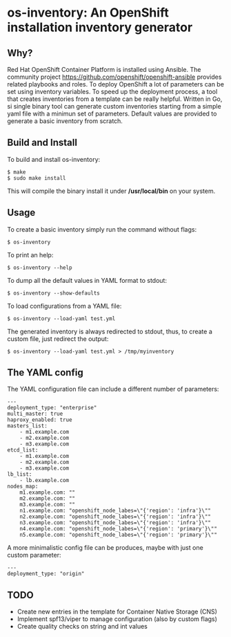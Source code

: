 # os-inventory: An OpenShift installation inventory generator

## Why?

Red Hat OpenShift Container Platform is installed using Ansible. The community project
https://github.com/openshift/openshift-ansible provides related playbooks and roles.
To deploy OpenShift a lot of parameters can be set using inventory variables.
To speed up the deployment process, a tool that creates inventories from a template can
be really helpful. Written in Go, si single binary tool can generate custom inventories
starting from a simple yaml file with a minimun set of parameters.
Default values are provided to generate a basic inventory from scratch.

## Build and Install

To build and install os-inventory:

```
$ make
$ sudo make install
```

This will compile the binary install it under **/usr/local/bin** on your system.

## Usage

To create a basic inventory simply run the command without flags:

```
$ os-inventory
```

To print an help:

```
$ os-inventory --help
```

To dump all the default values in YAML format to stdout:

```
$ os-inventory --show-defaults
```

To load configurations from a YAML file:

```
$ os-inventory --load-yaml test.yml
```

The generated inventory is always redirected to stdout, thus, to create a custom file,
just redirect the output:

```
$ os-inventory --load-yaml test.yml > /tmp/myinventory
```

## The YAML config

The YAML configuration file can include a different number of parameters:

```
---
deployment_type: "enterprise"
multi_master: true
haproxy_enabled: true
masters_list:
    - m1.example.com
    - m2.example.com
    - m3.example.com
etcd_list:
    - m1.example.com
    - m2.example.com
    - m3.example.com
lb_list:
    - lb.example.com
nodes_map:
    m1.example.com: ""
    m2.example.com: ""
    m3.example.com: ""
    n1.example.com: "openshift_node_labes=\"{'region': 'infra'}\""
    n2.example.com: "openshift_node_labes=\"{'region': 'infra'}\""
    n3.example.com: "openshift_node_labes=\"{'region': 'infra'}\""
    n4.example.com: "openshift_node_labes=\"{'region': 'primary'}\""
    n5.example.com: "openshift_node_labes=\"{'region': 'primary'}\""
```

A more minimalistic config file can be produces, maybe with just one custom parameter:

```
---
deployment_type: "origin"
```

## TODO

- Create new entries in the template for Container Native Storage (CNS)
- Implement spf13/viper to manage configuration (also by custom flags)
- Create quality checks on string and int values


